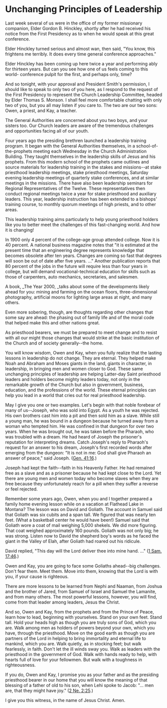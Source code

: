 # Unchanging Principles of Leadership

Last week several of us were in the office of my former missionary companion,
Elder Gordon B. Hinckley, shortly after he had received his notice from the
First Presidency as to when he would speak at this great conference.

Elder Hinckley turned serious and almost wan, then said, "You know, this
frightens me terribly. It does every time general conference approaches."

Elder Hinckley has been coming up here twice a year and performing ably for
thirteen years. But can you see how one of us feels coming to this world-
conference pulpit for the first, and perhaps only, time?

And so tonight, with your approval and President Smith's permission, I should
like to speak to only two of you here, as I respond to the request of the
First Presidency to represent the Church Leadership Committee, headed by Elder
Thomas S. Monson. I shall feel more comfortable chatting with only two of you,
but you all may listen if you care to. The two are our two sons: Owen, a
priest, and Kay, a teacher.

The General Authorities are concerned about you two boys, and your sisters
too. Our Church leaders are aware of the tremendous challenges and
opportunities facing all of our youth.

Four years ago the presiding brethren launched a leadership training program.
It began with the General Authorities themselves, in a school-of-the-prophets
meeting each Wednesday in the Church Administration Building. They taught
themselves in the leadership skills of Jesus and his prophets. From this
modern school of the prophets came outlines and source materials for
leadership training in the stakes and missions--at stake priesthood leadership
meetings, stake priesthood meetings, Saturday evening leadership meetings of
quarterly stake conferences, and at similar meetings in the missions. There
have also been leadership seminars for Regional Representatives of the Twelve.
These representatives then conduct regional meetings twice a year for stake
priesthood and auxiliary leaders. This year, leadership instruction has been
extended to a bishops' training course, to monthly quorum meetings of high
priests, and to other areas.

This leadership training aims particularly to help young priesthood holders
like you to better meet the challenges of this fast-changing world. And how it
is changing!

In 1900 only 4 percent of the college-age group attended college. Now it is 40
percent. A national business magazine notes that "it is estimated at the
present time that an engineering degree represents knowledge that becomes
obsolete after ten years. Changes are coming so fast that degrees will soon be
out of date after five years. ..." Another publication reports that 80 percent
of the jobs in the future will require less than four years in college, but
will demand vocational-technical education for skills such as those of
carpenters, auto mechanics, secretaries, and salesmen.

A book, _The Year 2000, _talks about some of the developments likely ahead for
you: mining and farming on the ocean floors, three-dimensional photography,
artificial moons for lighting large areas at night, and many others.

Even more sobering, though, are thoughts regarding other changes that some say
are ahead: the phasing out of family life and of the moral code that helped
make this and other nations great.

As priesthood bearers, we must be prepared to meet change and to resist with
all our might those changes that would strike at the basic institution of the
Church and of society generally--the home.

You will know wisdom, Owen and Kay, when you fully realize that the lasting
lessons in leadership do not change. They are eternal. They helped make Noah
and Abraham and Moses giants in the land, giants in character, in leadership,
in bringing men and women closer to God. These same unchanging principles of
leadership are helping Latter-day Saint priesthood leaders and holders become
mighty leaders today, not only in the remarkable growth of the Church but also
in government, business, education, and the professions of the world. These
eternal principles can help you lead in a world that cries out for real
priesthood leadership.

May I give you one or two examples. Let's begin with that noble forebear of
many of us--Joseph, who was sold into Egypt. As a youth he was rejected. His
own brothers cast him into a pit and then sold him as a slave. While still a
young man, he was bound in a dungeon because he turned away from a woman who
tempted him. He was confined in that dungeon for over two years. When he was
brought out, he was taken before the Pharaoh, who was troubled with a dream.
He had heard of Joseph the prisoner's reputation for interpreting dreams.
Catch Joseph's reply to Pharaoh's request for an answer to his dream, Joseph's
first recorded words after emerging from the dungeon: "It is not in me: God
shall give Pharaoh an answer of peace," said Joseph. ([Gen.
41:16](https://www.lds.org/scriptures/ot/gen/41.16?lang=eng#15).)

Joseph had kept the faith--faith in his Heavenly Father. He had remained free
as a slave and as a prisoner because he had kept close to the Lord. Yet there
are young men and women today who become slaves when they are free because
they unfortunately reach for a pill when they suffer a reverse or feel
rejected.

Remember some years ago, Owen, when you and I together prepared a family home
evening lesson while on a vacation at Flathead Lake in Montana? The lesson was
on David and Goliath. The account in Samuel said that Goliath was six cubits
and a span tall. We figured that was nearly ten feet. (What a basketball
center he would have been!) Samuel said that Goliath wore a coat of mail
weighing 5,000 shekels. We did more figuring. That coat weighed approximately
160 pounds. Goliath was not only big; he was strong. Listen now to David the
shepherd boy's words as he faced the giant in the Valley of Elah, after
Goliath had roared out his ridicule.

David replied, "This day will the Lord deliver thee into mine hand. ..." ([1
Sam. 17:46](https://www.lds.org/scriptures/ot/1-sam/17.46?lang=eng#45).)

Owen and Kay, you are going to face some Goliaths ahead--big challenges. Don't
fear them. Meet them. Move into them, knowing that the Lord is with you, if
your cause is righteous.

There are more lessons to be learned from Nephi and Naaman, from Joshua and
the brother of Jared, from Samuel of Israel and Samuel the Lamanite, and from
many others. The most powerful lessons, however, you will find, come from that
leader among leaders, Jesus the Christ.

And so, Owen and Kay, from the prophets and from the Prince of Peace, learn
how to lead, beginning with yourselves. Stand on your own feet. Stand tall.
Hold your heads high as though you are truly sons of God, which you are. Walk
among men as holders of powers beyond your own, which you have, through the
priesthood. Move on the good earth as though you are partners of the Lord in
helping to bring immortality and eternal life to mankind, which you are. Walk
quietly, as in stocking feet; but walk fearlessly, in faith. Don't let the ill
winds sway you. Walk as leaders with the priesthood in the government of God.
Walk with hands ready to help, with hearts full of love for your fellowmen.
But walk with a toughness in righteousness.

If you do, Owen and Kay, I promise you as your father and as the presiding
priesthood bearer in our home that you will know the meaning of that blessing
of a father of old to his son, when Lehi spoke to Jacob: "... men are, that they
might have joy." ([2 Ne.
2:25](https://www.lds.org/scriptures/bofm/2-ne/2.25?lang=eng#24).)

I give you this witness, in the name of Jesus Christ. Amen.

